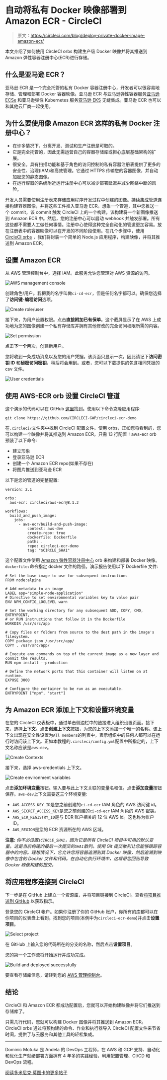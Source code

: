 # 自动将私有 Docker 映像部署到 Amazon ECR - CircleCI

> 原文：<https://circleci.com/blog/deploy-private-docker-image-amazon-ecr/>

本文介绍了如何使用 CircleCI orbs 构建生产级 Docker 映像并将其推送到 Amazon 弹性容器注册中心(ECR)进行存储。

## 什么是亚马逊 ECR？

亚马逊 ECR 是一个完全托管的私有 Docker 容器注册中心，开发者可以很容易地存储、管理和部署 Docker 容器映像。亚马逊 ECR 与亚马逊弹性容器服务[亚马逊 ECSe](https://aws.amazon.com/ecs/) 和亚马逊弹性 Kubernetes 服务[亚马逊 EKS](https://aws.amazon.com/eks/) 无缝集成。亚马逊 ECR 也可以和其他云厂商一起使用。

## 为什么要使用像 Amazon ECR 这样的私有 Docker 注册中心？

*   在许多情况下，分离开发、测试和生产注册是可取的。
*   它是完全托管的，因此无需运营自己的容器存储库或担心底层基础架构的扩展。
*   很安全。具有扫描功能和基于角色的访问控制的私有容器注册表提供了更多的安全性、治理(IAM)和高效管理。它通过 HTTPS 传输您的容器图像，并自动加密您的静态图像。
*   在运行容器的系统附近运行注册中心可以减少部署延迟并减少网络中断的风险。

开发人员需要使用注册表来存储应用程序开发过程中创建的图像。[持续集成](https://circleci.com/continuous-integration/)管道连接构建容器图像，并将这些工件推入亚马逊 ECR。想象一个管道，其中您推送一个 commit，该 commit 触发 CircleCI 上的一个构建，该构建将一个新图像推送到 Amazon ECR 中。然后，您的注册中心可以启动 webhook 并触发部署。所有这些都不需要人工做任何事情。注册中心使得这种完全自动化的管道更加容易。放在注册表中的容器映像可以在开发的不同阶段使用。在几个步骤中，使用 [CircleCI orbs](https://circleci.com/orbs/) ，我们将封装一个简单的 Node.js 应用程序，构建映像，并将其推送到 Amazon ECR。

## 设置 Amazon ECR

从 AWS 管理控制台中，选择 IAM。此服务允许您管理对 AWS 资源的访问。

![AWS management console](img/cdd9411739df9a09b4cd731f29cb5537.png)

创建角色/用户。我把我的名字叫做`ci-cd-ecr`，但是任何名字都可以。确保您选择了**访问键-编程访问**选项。

![Create role/user](img/e66e8d82a4688addee7dc53705f4ec16.png)

接下来，为用户设置权限。点击**直接附加已有保单**。这个截屏显示了在 AWS 上成功地为您的图像创建一个私有存储库并拥有其他修改的完全访问权限所需的内容。

![Set permission](img/3063ac2938138c00d8a8c697fe6f95d8.png)

点击**下一个**两次，创建新用户。

您将收到一条成功消息以及您的用户凭据。该页面只显示一次，因此请记下**访问密钥 ID** 和**秘密访问密钥**，稍后将会用到。或者，您可以下载提供的包含相同凭据的 csv 文件。

![User credentials](img/b9ad00bb9c29bc613be0d0b6cfdc142d.png)

## 使用 AWS-ECR orb 设置 CircleCI 管道

这个演示的代码可以在 GitHub [这里](https://github.com/CIRCLECI-GWP/circleci-ecr-demo)找到。使用以下命令克隆应用程序:

```
git clone https://github.com/CIRCLECI-GWP/circleci-ecr-demo 
```

在`.circleci/`文件夹中找到 CircleCI 配置文件。使用 orbs，正如您将看到的，您可以构建一个映像并将其推送到 Amazon ECR，只需 13 行配置！aws-ecr orb 预装了以下命令:

*   建立形象
*   登录亚马逊 ECR
*   创建一个 Amazon ECR repo(如果不存在)
*   将图片推送到亚马逊 ECR

以下是您的管道的完整配置:

```
version: 2.1

orbs:
  aws-ecr: circleci/aws-ecr@8.1.3

workflows:
  build_and_push_image:
    jobs:
      - aws-ecr/build-and-push-image:
          context: aws-dev
          create-repo: true
          dockerfile: Dockerfile
          path: .
          repo: circleci-ecr-demo
          tag: "$CIRCLE_SHA1" 
```

这个配置文件使用 [Amazon 弹性容器注册中心](https://circleci.com/developer/orbs/orb/circleci/aws-ecr) orb 来构建和部署 Docker 映像。`dockerfile:`命令指定 docker 文件的路径。演示报告使用以下 Dockerfile 文件:

```
# Set the base image to use for subsequent instructions
FROM node:alpine

# Add metadata to an image
LABEL app="simple-node-application"
# Directive to set environmental variables key to value pair
ENV NPM_CONFIG_LOGLEVEL warn

# Set the working directory for any subsequent ADD, COPY, CMD, ENTRYPOINT,
# or RUN instructions that follow it in the Dockerfile
WORKDIR /usr/src/app

# Copy files or folders from source to the dest path in the image's filesystem.
COPY package.json /usr/src/app/
COPY . /usr/src/app/

# Execute any commands on top of the current image as a new layer and commit the results.
RUN npm install --production

# Define the network ports that this container will listen on at runtime.
EXPOSE 3000

# Configure the container to be run as an executable.
ENTRYPOINT ["npm", "start"] 
```

## 为 Amazon ECR 添加上下文和设置环境变量

在您的 CircleCI 仪表板中，通过单击侧边栏中的链接进入组织设置页面。接下来，选择**上下文**。点击**创建上下文**按钮，为您的上下文添加一个唯一的名称。该上下文出现在安全性设置为`All members`的列表中，表示组织中的任何人都可以在运行时访问该上下文。正如本教程的`.circleci/config.yml`配置中所指定的，上下文名称应该是`aws-dev`。

![Create Contexts](img/ec722f3236abe3b5eb86f143e6a4ebb8.png)

接下来，选择 aws-credentials 上下文。

![Create environment variables](img/85f31111f7f30127f08de19751b15800.png)

点击**添加环境变量**按钮。输入要与此上下文关联的变量名和值。点击**添加变量**按钮保存。`aws-dev`上下文需要这三个环境变量:

*   `AWS_ACCESS_KEY_ID`是您之前创建的`ci-cd-ecr` IAM 角色的 AWS 访问键 id。
*   `AWS_SECRET_ACCESS_KEY`是您之前创建的`ci-cd-ecr` IAM 角色的 AWS 密钥。
*   `AWS_ECR_REGISTRY_ID`是与 ECR 账户相关的 12 位 AWS id。这也称为帐户 ID。
*   `AWS_REGION`是您的 ECR 资源所在的 AWS 区域。

**注意:** *你不必设置`$CIRCLE_SHA1`，因为它是所有 CircleCI 项目中可用的默认变量。这是当前构建的最后一次提交的`SHA1`散列。使用 Git 提交散列让您能够跟踪容器中的内容。理想情况下，它允许您将容器追溯到其 Docker 映像，然后追溯到映像中包含的 Docker 文件和代码。在自动化执行环境中，这将带您回到导致 Docker 映像构建的提交。*

## 将应用程序连接到 CircleCI

下一步是在 GitHub 上建立一个资源库，并将项目链接到 CircleCI。查看[将项目推送到 GitHub](https://circleci.com/blog/pushing-a-project-to-github/) 以获取指示。

登录您的 CircleCI 帐户。如果你注册了你的 GitHub 账户，你所有的库都可以在你项目的仪表盘上看到。找到您的项目(本例中为`circleci-ecr-demo`)并点击**设置项目**。

![Select project](img/bff606e9722f6413fc1ebd161af2b041.png)

在 GitHub 上输入您的代码所在的分支的名称，然后点击**设置项目**。

您的第一个工作流将开始运行并成功完成。

![Build and deployed successfully](img/9b6282891b194cd8db12ff8d9c413c12.png)

要查看存储库信息，请转到您的 [AWS 管理控制台](https://console.aws.amazon.com/ecr/repositories)。

## 结论

CircleCI 和 Amazon ECR 都成功配置后，您就可以开始构建映像并将它们推送到存储库了。

只需几行代码，您就可以构建 Docker 图像并将其推送到 Amazon ECR。CircleCI orbs 通过将预构建的命令、作业和执行器导入 CircleCI 配置文件来节省时间，提供了与云服务和其他工具的轻松集成。

* * *

Dominic Motuka 是 Andela 的 DevOps 工程师，在 AWS 和 GCP 支持、自动化和优化生产就绪部署方面拥有 4 年多的实践经验，利用配置管理、CI/CD 和 DevOps 流程。

[阅读多米尼克·莫图卡的更多帖子](/blog/author/dominic-motuka/)